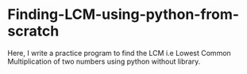 # Finding-LCM-using-python-from-scratch
Here, I write a practice program to find the LCM i.e Lowest Common Multiplication of two numbers using python without library.
